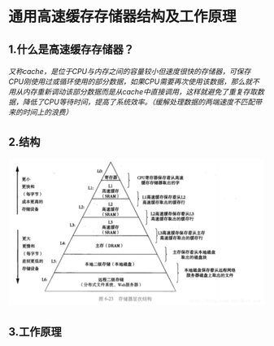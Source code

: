 # 通用高速缓存存储器结构及工作原理
## 1.什么是高速缓存存储器？
###### 又称cache，是位于CPU与内存之间的容量较小但速度很快的存储器，可保存CPU刚使用过或循环使用的部分数据，如果CPU需要再次使用该数据，那么就不用从内存重新调动该部分数据而是从cache中直接调用，这样就避免了重复存取数据，降低了CPU等待时间，提高了系统效率。（缓解处理数据的两端速度不匹配带来的时间上的浪费）

## 2.结构
###### ![cache](https://github.com/titina0729/ichw/blob/master/1.png)
## 3.工作原理
